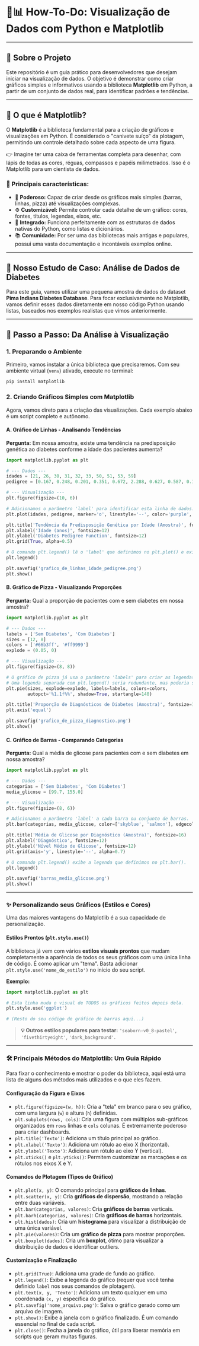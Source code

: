 # 🐍📊 How-To-Do: Visualização de Dados com Python e Matplotlib

-----

## 📖 Sobre o Projeto

Este repositório é um guia prático para desenvolvedores que desejam iniciar na visualização de dados. O objetivo é demonstrar como criar gráficos simples e informativos usando a biblioteca **Matplotlib** em Python, a partir de um conjunto de dados real, para identificar padrões e tendências.

-----

## 🎨 O que é Matplotlib?

O **Matplotlib** é a biblioteca fundamental para a criação de gráficos e visualizações em Python. É considerado o "canivete suíço" da plotagem, permitindo um controle detalhado sobre cada aspecto de uma figura.

👉 Imagine ter uma caixa de ferramentas completa para desenhar, com lápis de todas as cores, réguas, compassos e papéis milimetrados. Isso é o Matplotlib para um cientista de dados.

### 🌟 Principais características:

  - 🎯 **Poderoso:** Capaz de criar desde os gráficos mais simples (barras, linhas, pizza) até visualizações complexas.
  - ⚙️ **Customizável:** Permite controlar cada detalhe de um gráfico: cores, fontes, títulos, legendas, eixos, etc.
  - 🤝 **Integrado:** Funciona perfeitamente com as estruturas de dados nativas do Python, como listas e dicionários.
  - 📚 **Comunidade:** Por ser uma das bibliotecas mais antigas e populares, possui uma vasta documentação e incontáveis exemplos online.

-----

## 🔬 Nosso Estudo de Caso: Análise de Dados de Diabetes

Para este guia, vamos utilizar uma pequena amostra de dados do dataset **Pima Indians Diabetes Database**. Para focar exclusivamente no Matplotlib, vamos definir esses dados diretamente em nosso código Python usando listas, baseados nos exemplos realistas que vimos anteriormente.

-----

## 🚀 Passo a Passo: Da Análise à Visualização

### 1\. Preparando o Ambiente

Primeiro, vamos instalar a única biblioteca que precisaremos. Com seu ambiente virtual (`venv`) ativado, execute no terminal:

```bash
pip install matplotlib
```

### 2\. Criando Gráficos Simples com Matplotlib

Agora, vamos direto para a criação das visualizações. Cada exemplo abaixo é um script completo e autônomo.

#### **A. Gráfico de Linhas - Analisando Tendências**

**Pergunta:** Em nossa amostra, existe uma tendência na predisposição genética ao diabetes conforme a idade das pacientes aumenta?

```python
import matplotlib.pyplot as plt

# --- Dados ---
idades = [21, 26, 30, 31, 32, 33, 50, 51, 53, 59]
pedigree = [0.167, 0.248, 0.201, 0.351, 0.672, 2.288, 0.627, 0.587, 0.158, 0.398]

# --- Visualização ---
plt.figure(figsize=(10, 6))

# Adicionamos o parâmetro 'label' para identificar esta linha de dados.
plt.plot(idades, pedigree, marker='o', linestyle='--', color='purple', label='Predisposição Genética')

plt.title('Tendência da Predisposição Genética por Idade (Amostra)', fontsize=16)
plt.xlabel('Idade (anos)', fontsize=12)
plt.ylabel('Diabetes Pedigree Function', fontsize=12)
plt.grid(True, alpha=0.5)

# O comando plt.legend() lê o 'label' que definimos no plt.plot() e exibe a legenda.
plt.legend()

plt.savefig('grafico_de_linhas_idade_pedigree.png')
plt.show()
```

#### **B. Gráfico de Pizza - Visualizando Proporções**

**Pergunta:** Qual a proporção de pacientes com e sem diabetes em nossa amostra?

```python
import matplotlib.pyplot as plt

# --- Dados ---
labels = ['Sem Diabetes', 'Com Diabetes']
sizes = [12, 8]
colors = ['#66b3ff', '#ff9999']
explode = (0.05, 0)

# --- Visualização ---
plt.figure(figsize=(8, 8))

# O gráfico de pizza já usa o parâmetro 'labels' para criar as legendas diretamente nas fatias.
# Uma legenda separada com plt.legend() seria redundante, mas poderia ser adicionada se necessário.
plt.pie(sizes, explode=explode, labels=labels, colors=colors,
        autopct='%1.1f%%', shadow=True, startangle=140)

plt.title('Proporção de Diagnósticos de Diabetes (Amostra)', fontsize=16)
plt.axis('equal')

plt.savefig('grafico_de_pizza_diagnostico.png')
plt.show()
```

#### **C. Gráfico de Barras - Comparando Categorias**

**Pergunta:** Qual a média de glicose para pacientes com e sem diabetes em nossa amostra?

```python
import matplotlib.pyplot as plt

# --- Dados ---
categorias = ['Sem Diabetes', 'Com Diabetes']
media_glicose = [99.7, 155.0]

# --- Visualização ---
plt.figure(figsize=(8, 6))

# Adicionamos o parâmetro 'label' a cada barra ou conjunto de barras.
plt.bar(categorias, media_glicose, color=['skyblue', 'salmon'], edgecolor='black', label='Média de Glicose')

plt.title('Média de Glicose por Diagnóstico (Amostra)', fontsize=16)
plt.xlabel('Diagnóstico', fontsize=12)
plt.ylabel('Nível Médio de Glicose', fontsize=12)
plt.grid(axis='y', linestyle='--', alpha=0.7)

# O comando plt.legend() exibe a legenda que definimos no plt.bar().
plt.legend()

plt.savefig('barras_media_glicose.png')
plt.show()
```

-----

### ✨ Personalizando seus Gráficos (Estilos e Cores)

Uma das maiores vantagens do Matplotlib é a sua capacidade de personalização.

#### Estilos Prontos (`plt.style.use()`)

A biblioteca já vem com vários **estilos visuais prontos** que mudam completamente a aparência de todos os seus gráficos com uma única linha de código. É como aplicar um "tema". Basta adicionar `plt.style.use('nome_do_estilo')` no início do seu script.

**Exemplo:**

```python
import matplotlib.pyplot as plt

# Esta linha muda o visual de TODOS os gráficos feitos depois dela.
plt.style.use('ggplot')

# (Resto do seu código de gráfico de barras aqui...)
```

> **💡 Outros estilos populares para testar:** `'seaborn-v0_8-pastel'`, `'fivethirtyeight'`, `'dark_background'`.

-----

### 🛠️ Principais Métodos do Matplotlib: Um Guia Rápido

Para fixar o conhecimento e mostrar o poder da biblioteca, aqui está uma lista de alguns dos métodos mais utilizados e o que eles fazem.

#### **Configuração da Figura e Eixos**

  - `plt.figure(figsize=(w, h))`: Cria a "tela" em branco para o seu gráfico, com uma largura (`w`) e altura (`h`) definidas.
  - `plt.subplots(rows, cols)`: Cria uma figura com múltiplos sub-gráficos organizados em `rows` linhas e `cols` colunas. É extremamente poderoso para criar dashboards.
  - `plt.title('Texto')`: Adiciona um título principal ao gráfico.
  - `plt.xlabel('Texto')`: Adiciona um rótulo ao eixo X (horizontal).
  - `plt.ylabel('Texto')`: Adiciona um rótulo ao eixo Y (vertical).
  - `plt.xticks()` e `plt.yticks()`: Permitem customizar as marcações e os rótulos nos eixos X e Y.

#### **Comandos de Plotagem (Tipos de Gráfico)**

  - `plt.plot(x, y)`: O comando principal para **gráficos de linhas**.
  - `plt.scatter(x, y)`: Cria **gráficos de dispersão**, mostrando a relação entre duas variáveis.
  - `plt.bar(categorias, valores)`: Cria **gráficos de barras** verticais.
  - `plt.barh(categorias, valores)`: Cria **gráficos de barras** horizontais.
  - `plt.hist(dados)`: Cria um **histograma** para visualizar a distribuição de uma única variável.
  - `plt.pie(valores)`: Cria um **gráfico de pizza** para mostrar proporções.
  - `plt.boxplot(dados)`: Cria um **boxplot**, ótimo para visualizar a distribuição de dados e identificar outliers.

#### **Customização e Finalização**

  - `plt.grid(True)`: Adiciona uma grade de fundo ao gráfico.
  - `plt.legend()`: Exibe a legenda do gráfico (requer que você tenha definido `label` nos seus comandos de plotagem).
  - `plt.text(x, y, 'Texto')`: Adiciona um texto qualquer em uma coordenada `(x, y)` específica do gráfico.
  - `plt.savefig('nome_arquivo.png')`: Salva o gráfico gerado como um arquivo de imagem.
  - `plt.show()`: Exibe a janela com o gráfico finalizado. É um comando essencial no final de cada script.
  - `plt.close()`: Fecha a janela do gráfico, útil para liberar memória em scripts que geram muitas figuras.
